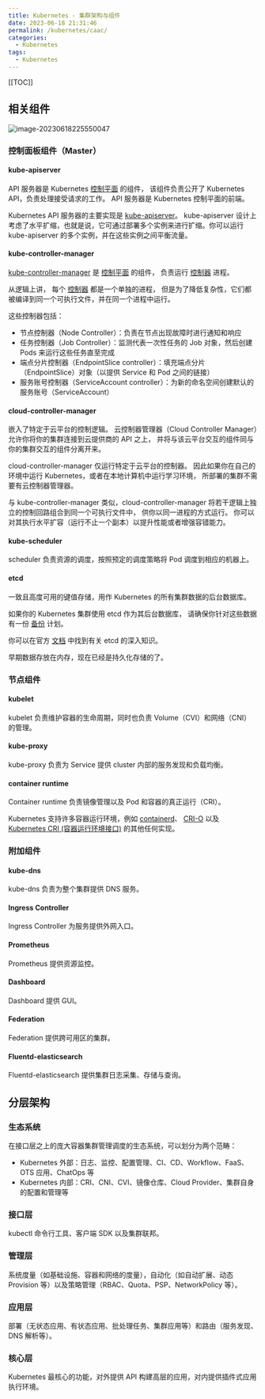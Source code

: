 ```yaml
---
title: Kubernetes - 集群架构与组件
date: 2023-06-18 21:31:46
permalink: /kubernetes/caac/
categories:
  - Kubernetes
tags: 
  - Kubernetes
---
```


[[TOC]]



## 相关组件

![image-20230618225550047](https://cdn.staticaly.com/gh/Kele-Bingtang/static@master/img/Spring%20Boot/20230618225551.png)

### 控制面板组件（Master）

#### kube-apiserver

API 服务器是 Kubernetes [控制平面](https://kubernetes.io/zh-cn/docs/reference/glossary/?all=true#term-control-plane) 的组件， 该组件负责公开了 Kubernetes API，负责处理接受请求的工作。 API 服务器是 Kubernetes 控制平面的前端。

Kubernetes API 服务器的主要实现是 [kube-apiserver](https://kubernetes.io/zh-cn/docs/reference/command-line-tools-reference/kube-apiserver/)。 kube-apiserver 设计上考虑了水平扩缩，也就是说，它可通过部署多个实例来进行扩缩。你可以运行 kube-apiserver 的多个实例，并在这些实例之间平衡流量。

#### kube-controller-manager

[kube-controller-manager](https://kubernetes.io/zh-cn/docs/reference/command-line-tools-reference/kube-controller-manager/) 是 [控制平面](https://kubernetes.io/zh-cn/docs/reference/glossary/?all=true#term-control-plane) 的组件， 负责运行 [控制器](https://kubernetes.io/zh-cn/docs/concepts/architecture/controller/) 进程。

从逻辑上讲， 每个 [控制器](https://kubernetes.io/zh-cn/docs/concepts/architecture/controller/) 都是一个单独的进程， 但是为了降低复杂性，它们都被编译到同一个可执行文件，并在同一个进程中运行。

这些控制器包括：

- 节点控制器（Node Controller）：负责在节点出现故障时进行通知和响应
- 任务控制器（Job Controller）：监测代表一次性任务的 Job 对象，然后创建 Pods 来运行这些任务直至完成
- 端点分片控制器（EndpointSlice controller）：填充端点分片（EndpointSlice）对象（以提供 Service 和 Pod 之间的链接）
- 服务账号控制器（ServiceAccount controller）：为新的命名空间创建默认的服务账号（ServiceAccount）

#### cloud-controller-manager

嵌入了特定于云平台的控制逻辑。 云控制器管理器（Cloud Controller Manager）允许你将你的集群连接到云提供商的 API 之上， 并将与该云平台交互的组件同与你的集群交互的组件分离开来。

cloud-controller-manager 仅运行特定于云平台的控制器。 因此如果你在自己的环境中运行 Kubernetes，或者在本地计算机中运行学习环境， 所部署的集群不需要有云控制器管理器。

与 kube-controller-manager 类似，cloud-controller-manager 将若干逻辑上独立的控制回路组合到同一个可执行文件中， 供你以同一进程的方式运行。 你可以对其执行水平扩容（运行不止一个副本）以提升性能或者增强容错能力。

#### kube-scheduler

scheduler 负责资源的调度，按照预定的调度策略将 Pod 调度到相应的机器上。

#### etcd

一致且高度可用的键值存储，用作 Kubernetes 的所有集群数据的后台数据库。

如果你的 Kubernetes 集群使用 etcd 作为其后台数据库， 请确保你针对这些数据有一份 [备份](https://kubernetes.io/zh-cn/docs/tasks/administer-cluster/configure-upgrade-etcd/#backing-up-an-etcd-cluster) 计划。

你可以在官方 [文档](https://etcd.io/docs/) 中找到有关 etcd 的深入知识。

早期数据存放在内存，现在已经是持久化存储的了。

### 节点组件

#### kubelet

kubelet 负责维护容器的生命周期，同时也负责 Volume（CVI）和网络（CNI）的管理。

#### kube-proxy

kube-proxy 负责为 Service 提供 cluster 内部的服务发现和负载均衡。

#### container runtime

Container runtime 负责镜像管理以及 Pod 和容器的真正运行（CRI）。

Kubernetes 支持许多容器运行环境，例如 [containerd](https://containerd.io/docs/)、 [CRI-O](https://cri-o.io/#what-is-cri-o) 以及 [Kubernetes CRI (容器运行环境接口)](https://github.com/kubernetes/community/blob/master/contributors/devel/sig-node/container-runtime-interface.md) 的其他任何实现。

### 附加组件

#### kube-dns

kube-dns 负责为整个集群提供 DNS 服务。

#### Ingress Controller

Ingress Controller 为服务提供外网入口。

#### Prometheus

Prometheus 提供资源监控。

#### Dashboard

Dashboard 提供 GUI。

#### Federation

Federation 提供跨可用区的集群。

#### Fluentd-elasticsearch

Fluentd-elasticsearch 提供集群日志采集、存储与查询。

## 分层架构

### 生态系统

在接口层之上的庞大容器集群管理调度的生态系统，可以划分为两个范畴：

- Kubernetes 外部：日志、监控、配置管理、CI、CD、Workflow、FaaS、OTS 应用、ChatOps 等
- Kubernetes 内部：CRI、CNI、CVI、镜像仓库、Cloud Provider、集群自身的配置和管理等

### 接口层

kubectl 命令行工具、客户端 SDK 以及集群联邦。

### 管理层

系统度量（如基础设施、容器和网络的度量），自动化（如自动扩展、动态 Provision 等）以及策略管理（RBAC、Quota、PSP、NetworkPolicy 等）。

### 应用层

部署（无状态应用、有状态应用、批处理任务、集群应用等）和路由（服务发现、DNS 解析等）。

### 核心层

Kubernetes 最核心的功能，对外提供 API 构建高层的应用，对内提供插件式应用执行环境。
